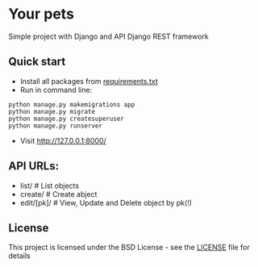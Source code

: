 # Your pets

Simple project with Django and API Django REST framework

## Quick start

* Install all packages from [requirements.txt](requirements.txt)
* Run in command line:

```
python manage.py makemigrations app
python manage.py migrate
python manage.py createsuperuser
python manage.py runserver
```

* Visit http://127.0.0.1:8000/

## API URLs:
* list/         # List objects
* create/       # Create abject
* edit/[pk]/    # View, Update and Delete object by pk(!)

## License

This project is licensed under the BSD License - see the
[LICENSE](LICENSE) file for details
